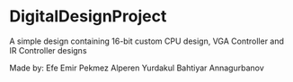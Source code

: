 # DigitalDesignProject
A simple design containing 16-bit custom CPU design, VGA Controller and IR Controller designs

Made by:
Efe Emir Pekmez
Alperen Yurdakul
Bahtiyar Annagurbanov
